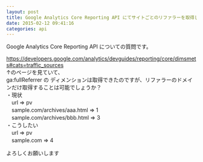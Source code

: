 ```yaml
---
layout: post
title: Google Analytics Core Reporting API にてサイトごとのリファラーを取得したい
date: 2015-02-12 09:41:16
categories: api
---
```

<p>Google Analytics Core Reporting API についての質問です。</p>

<p><a href="https://developers.google.com/analytics/devguides/reporting/core/dimsmets#cats=traffic_sources" rel="nofollow">https://developers.google.com/analytics/devguides/reporting/core/dimsmets#cats=traffic_sources</a><br>
↑のページを見ていて、<br>
ga:fullReferrer の ディメンションは取得できたのですが、リファラーのドメインだけ取得することは可能でしょうか？<br>
・現状<br>
　url => pv<br>
　sample.com/archives/aaa.html => 1<br>
　sample.com/archives/bbb.html => 3<br>
・こうしたい<br>
　url => pv<br>
　sample.com => 4</p>

<p>よろしくお願いします</p>
